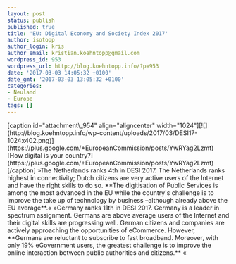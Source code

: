 ```yaml
---
layout: post
status: publish
published: true
title: 'EU: Digital Economy and Society Index 2017'
author: isotopp
author_login: kris
author_email: kristian.koehntopp@gmail.com
wordpress_id: 953
wordpress_url: http://blog.koehntopp.info/?p=953
date: '2017-03-03 14:05:32 +0100'
date_gmt: '2017-03-03 13:05:32 +0100'
categories:
- Neuland
- Europe
tags: []
---
```

<p>[caption id="attachment\_954" align="aligncenter" width="1024"][![](http://blog.koehntopp.info/wp-content/uploads/2017/03/DESI17-1024x402.png)](https://plus.google.com/+EuropeanCommission/posts/YwRYag2Lzmt) [How digital is your country?](https://plus.google.com/+EuropeanCommission/posts/YwRYag2Lzmt)[/caption] <!--more--> »The Netherlands ranks 4th in DESI 2017. The Netherlands ranks highest in connectivity; Dutch citizens are very active users of the Internet and have the right skills to do so. **The digitisation of Public Services is among the most advanced in the EU while the country's challenge is to improve the take up of technology by business –although already above the EU average**.« »Germany ranks 11th in DESI 2017. Germany is a leader in spectrum assignment. Germans are above average users of the Internet and their digital skills are progressing well. German citizens and companies are actively approaching the opportunities of eCommerce. However, **Germans are reluctant to subscribe to fast broadband. Moreover, with only 19% eGovernment users, the greatest challenge is to improve the online interaction between public authorities and citizens.** «</p>
